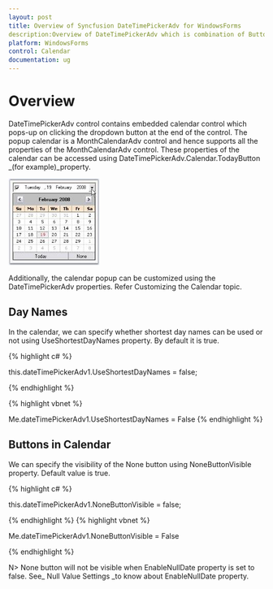 ```yaml
---
layout: post
title: Overview of Syncfusion DateTimePickerAdv for WindowsForms
description:Overview of DateTimePickerAdv which is combination of Button and a MonthCalendarAdv as a popup with the customizable UI
platform: WindowsForms
control: Calendar
documentation: ug
---
```

# Overview

DateTimePickerAdv control contains embedded calendar control which pops-up on clicking the dropdown button at the end of the control. The popup calendar is a MonthCalendarAdv control and hence supports all the properties of the MonthCalendarAdv control. These properties of the calendar can be accessed using DateTimePickerAdv.Calendar.TodayButton _(for example)_property. 

![](Calendar_Images/Overview_img201.jpeg) 





Additionally, the calendar popup can be customized using the DateTimePickerAdv properties. Refer Customizing the Calendar topic.

## Day Names

In the calendar, we can specify whether shortest day names can be used or not using UseShortestDayNames property. By default it is true.



{% highlight c#  %}

this.dateTimePickerAdv1.UseShortestDayNames = false;


{% endhighlight   %}


{% highlight vbnet  %}

Me.dateTimePickerAdv1.UseShortestDayNames = False
{% endhighlight   %}

## Buttons in Calendar

We can specify the visibility of the None button using NoneButtonVisible property. Default value is true. 



{% highlight c#  %}

this.dateTimePickerAdv1.NoneButtonVisible = false;

{% endhighlight  %}
{% highlight vbnet  %}





Me.dateTimePickerAdv1.NoneButtonVisible = False

{% endhighlight  %}

N> None button will not be visible when EnableNullDate property is set to false. See_ Null Value Settings _to know about EnableNullDate property.
